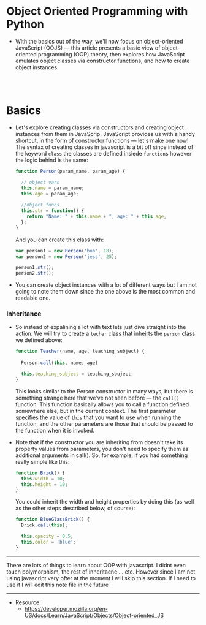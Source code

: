 # Object Oriented Programming with Python

- With the basics out of the way, we'll now focus on object-oriented JavaScript (OOJS) — this article presents a basic view of object-oriented programming (OOP) theory, then explores how JavaScript emulates object classes via constructor functions, and how to create object instances.

<br>
<br>

# Basics 

- Let's explore creating classes via constructors and creating object instances from them in JavaScrip. JavaScript provides us with a handy shortcut, in the form of constructor functions — let's make one now! The syntax of creating classes in javascript is a bit off since instead of the keyword `class` the classes are defined insiede `function`s however the logic behind is the same:
  ```javascript
  function Person(param_name, param_age) {
  
    // object vars
    this.name = param_name;
    this.age = param_age;
    
    //object funcs
    this.str = function() {
      return "Name: " + this.name + ", age: " + this.age;
    };
  }
  ```
  And you can create this class with:
  ```javascript
  var person1 = new Person('bob', 18);
  var person2 = new Person('jess', 25);
  
  person1.str();
  person2.str();
  ```

- You can create object instances with a lot of different ways but I am not going to note them down since the one above is the most common and readable one.


### Inheritance

- So instead of expalining a lot with text lets just dive straight into the action. We will try to create a `techer` class that inheirts the `person` class we defined above:
  ```javascript
  function Teacher(name, age, teaching_subject) {
    
    Person.call(this, name, age)
  
    this.teaching_subject = teaching_sbuject;
  }
  ```
  This looks similar to the Person constructor in many ways, but there is something strange here that we've not seen before — the `call()` function. This function basically allows you to call a function defined somewhere else, but in the current context. The first parameter specifies the value of `this` that you want to use when running the function, and the other parameters are those that should be passed to the function when it is invoked.

- Note that if the constructor you are inheriting from doesn't take its property values from parameters, you don't need to specify them as additional arguments in call(). So, for example,  if you had something really simple like this:
  ```javascript
  function Brick() {
    this.width = 10;
    this.height = 10;
  }
  ```
  You could inherit the width and height properties by doing this (as well as the other steps described below, of course):
  ```javascript
  function BlueGlassBrick() {
    Brick.call(this);

    this.opacity = 0.5;
    this.color = 'blue';
  }
  ```

---

There are lots of things to learn about OOP with javascript. I didnt even touch polymorphism, the rest of inheritacne ... etc. However since I am not using javascript very ofter at the moment I will skip this section. If I need to use it I will edit this note file in the future








--- 

- Resource:
  - https://developer.mozilla.org/en-US/docs/Learn/JavaScript/Objects/Object-oriented_JS
